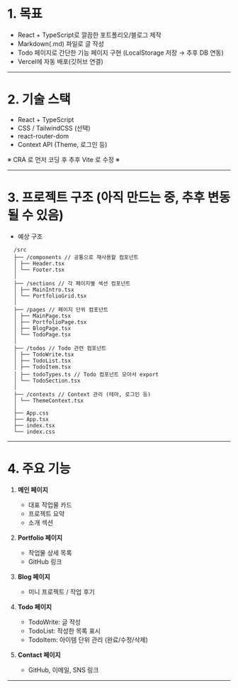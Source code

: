 # 1. 목표

- React + TypeScript로 깔끔한 포트폴리오/블로그 제작
- Markdown(.md) 파일로 글 작성
- Todo 페이지로 간단한 기능 페이지 구현 (LocalStorage 저장 → 추후 DB 연동)
- Vercel에 자동 배포(깃허브 연결)

---

# 2. 기술 스택

- React + TypeScript
- CSS / TailwindCSS (선택)
- react-router-dom
- Context API (Theme, 로그인 등)

※ CRA 로 먼저 코딩 후 추후 Vite 로 수정 ※

---

# 3. 프로젝트 구조 (아직 만드는 중, 추후 변동될 수 있음)

- 예상 구조

```text
  /src
  ├── /components // 공통으로 재사용할 컴포넌트
  │ ├── Header.tsx
  │ └── Footer.tsx
  │
  ├── /sections // 각 페이지별 섹션 컴포넌트
  │ ├── MainIntro.tsx
  │ └── PortfolioGrid.tsx
  │
  ├── /pages // 페이지 단위 컴포넌트
  │ ├── MainPage.tsx
  │ ├── PortfolioPage.tsx
  │ ├── BlogPage.tsx
  │ └── TodoPage.tsx
  │
  ├── /todos // Todo 관련 컴포넌트
  │ ├── TodoWrite.tsx
  │ ├── TodoList.tsx
  │ ├── TodoItem.tsx
  │ ├── todoTypes.ts // Todo 컴포넌트 모아서 export
  │ └── TodoSection.tsx
  │
  ├── /contexts // Context 관리 (테마, 로그인 등)
  │ └── ThemeContext.tsx
  │
  ├── App.css
  ├── App.tsx
  ├── index.tsx
  └── index.css
```

---

# 4. 주요 기능

1. **메인 페이지**

   - 대표 작업물 카드
   - 프로젝트 요약
   - 소개 섹션

2. **Portfolio 페이지**

   - 작업물 상세 목록
   - GitHub 링크

3. **Blog 페이지**

   - 미니 프로젝트 / 작업 후기

4. **Todo 페이지**

   - TodoWrite: 글 작성
   - TodoList: 작성한 목록 표시
   - TodoItem: 아이템 단위 관리 (완료/수정/삭제)

5. **Contact 페이지**
   - GitHub, 이메일, SNS 링크

---

